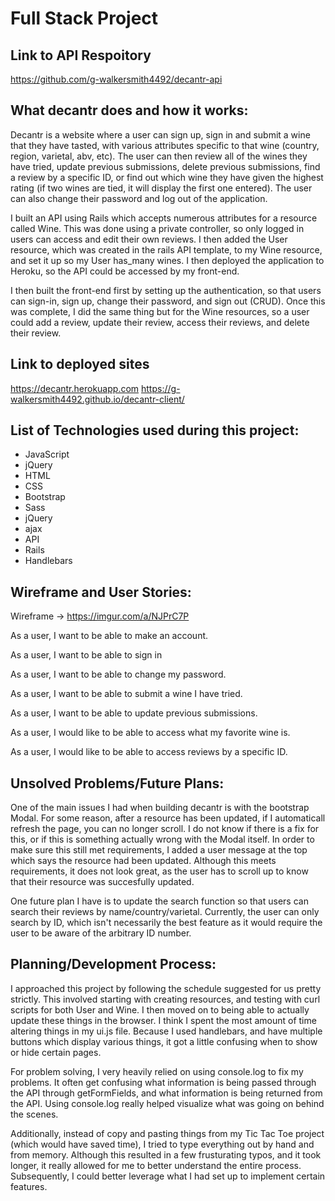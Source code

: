# Full Stack Project

## Link to API Respoitory

https://github.com/g-walkersmith4492/decantr-api

## What decantr does and how it works:

Decantr is a website where a user can sign up, sign in and submit a wine that they have tasted,
with various attributes specific to that wine (country, region, varietal, abv, etc).
The user can then review all of the wines they have tried, update previous submissions,
delete previous submissions, find a review by a specific ID, or find out which wine
they have given the highest rating (if two wines are tied, it will display the
first one entered).  The user can also change their password and log out of the application.

I built an API using Rails which accepts numerous attributes for a resource called Wine.  This was done using a private controller, so only logged in users can access and edit their own reviews.  I then added the User resource, which was created in the rails API template,
to my Wine resource, and set it up so my User has_many wines. I then deployed the application to Heroku, so the API could be accessed by my front-end.

I then built the front-end first by setting up the authentication, so that users
can sign-in, sign up, change their password, and sign out (CRUD). Once this was complete, I
did the same thing but for the Wine resources, so a user could add a review,
update their review, access their reviews, and delete their review.


## Link to deployed sites

https://decantr.herokuapp.com
https://g-walkersmith4492.github.io/decantr-client/


## List of Technologies used during this project:

- JavaScript
- jQuery
- HTML
- CSS
- Bootstrap
- Sass
- jQuery
- ajax
- API
- Rails
- Handlebars

## Wireframe and User Stories:

Wireframe -> https://imgur.com/a/NJPrC7P

As a user, I want to be able to make an account.

As a user, I want to be able to sign in

As a user, I want to be able to change my password.

As a user, I want to be able to submit a wine I have tried.

As a user, I want to be able to update previous submissions.

As a user, I would like to be able to access what my favorite wine is.

As a user, I would like to be able to access reviews by a specific ID.



## Unsolved Problems/Future Plans:

One of the main issues I had when building decantr is with the bootstrap Modal.
For some reason, after a resource has been updated, if I automaticall refresh
the page, you can no longer scroll.  I do not know if there is a fix for this,
or if this is something actually wrong with the Modal itself.  In order to make sure
this still met requirements, I added a user message at the top which says the
resource had been updated.  Although this meets requirements, it does not look great,
as the user has to scroll up to know that their resource was succesfully updated.

One future plan I have is to update the search function so that users can search
their reviews by name/country/varietal.  Currently, the user can only search by ID,
which isn't necessarily the best feature as it would require the user to be
aware of the arbitrary ID number.

## Planning/Development Process:

I approached this project by following the schedule suggested for us pretty strictly.
This involved starting with creating resources, and testing with curl scripts for both
User and Wine.  I then moved on to being able to actually update these things in the
browser.  I think I spent the most amount of time altering things in my ui.js file.
Because I used handlebars, and have multiple buttons which display various things,
it got a little confusing when to show or hide certain pages.

For problem solving, I very heavily relied on using console.log to fix my problems.  It
often get confusing what information is being passed through the API through getFormFields,
and what information is being returned from the API.  Using console.log really helped
visualize what was going on behind the scenes.

Additionally, instead of copy and pasting things from my Tic Tac Toe project (which
would have saved time), I tried to type everything out by hand and from memory.
Although this resulted in a few frusturating typos, and it took longer, it really
allowed for me to better understand the entire process.  Subsequently, I could
better leverage what I had set up to implement certain features.
